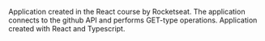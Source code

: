 Application created in the React course by Rocketseat.
The application connects to the github API and performs GET-type operations.
Application created with React and Typescript.
